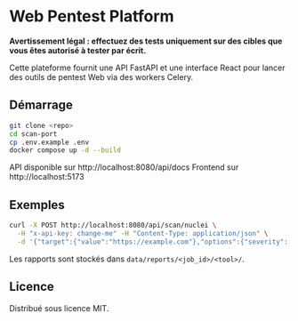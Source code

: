 # Web Pentest Platform

**Avertissement légal : effectuez des tests uniquement sur des cibles que vous êtes autorisé à tester par écrit.**

Cette plateforme fournit une API FastAPI et une interface React pour lancer des outils de pentest Web via des workers Celery.

## Démarrage

```bash
git clone <repo>
cd scan-port
cp .env.example .env
docker compose up -d --build
```

API disponible sur http://localhost:8080/api/docs
Frontend sur http://localhost:5173

## Exemples

```bash
curl -X POST http://localhost:8080/api/scan/nuclei \
  -H "x-api-key: change-me" -H "Content-Type: application/json" \
  -d '{"target":{"value":"https://example.com"},"options":{"severity":["high","critical"]}}'
```

Les rapports sont stockés dans `data/reports/<job_id>/<tool>/`.

## Licence

Distribué sous licence MIT.
